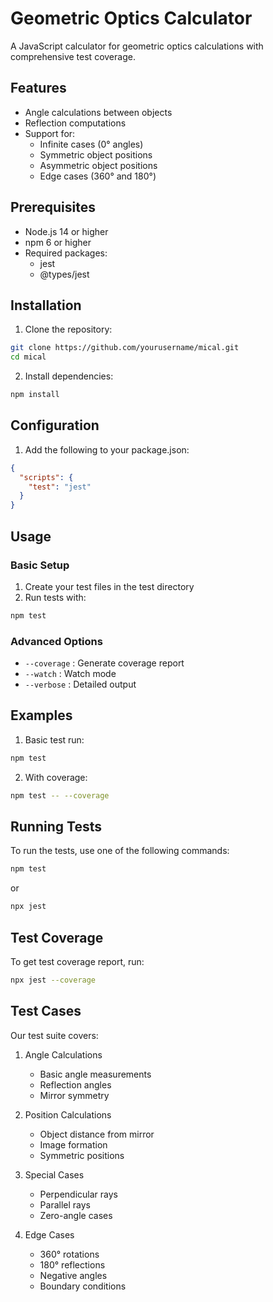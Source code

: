 # Geometric Optics Calculator

A JavaScript calculator for geometric optics calculations with comprehensive test coverage.

## Features

- Angle calculations between objects
- Reflection computations
- Support for:
  - Infinite cases (0° angles)
  - Symmetric object positions
  - Asymmetric object positions
  - Edge cases (360° and 180°)

## Prerequisites
- Node.js 14 or higher
- npm 6 or higher
- Required packages:
  - jest
  - @types/jest

## Installation

1. Clone the repository:
```bash
git clone https://github.com/yourusername/mical.git
cd mical
```

2. Install dependencies:
```bash
npm install
```

## Configuration

1. Add the following to your package.json:
```json
{
  "scripts": {
    "test": "jest"
  }
}
```

## Usage

### Basic Setup
1. Create your test files in the test directory
2. Run tests with:
```bash
npm test
```

### Advanced Options
- `--coverage` : Generate coverage report
- `--watch` : Watch mode
- `--verbose` : Detailed output

## Examples

1. Basic test run:
```bash
npm test
```

2. With coverage:
```bash
npm test -- --coverage
```

## Running Tests

To run the tests, use one of the following commands:

```bash
npm test
```

or

```bash
npx jest
```

## Test Coverage

To get test coverage report, run:

```bash
npx jest --coverage
```

## Test Cases

Our test suite covers:

1. Angle Calculations
   - Basic angle measurements
   - Reflection angles
   - Mirror symmetry

2. Position Calculations
   - Object distance from mirror
   - Image formation
   - Symmetric positions

3. Special Cases
   - Perpendicular rays
   - Parallel rays
   - Zero-angle cases

4. Edge Cases
   - 360° rotations
   - 180° reflections
   - Negative angles
   - Boundary conditions
